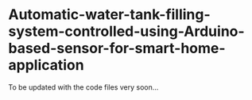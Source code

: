 # Automatic-water-tank-filling-system-controlled-using-Arduino-based-sensor-for-smart-home-application
To be updated with the code files very soon...
